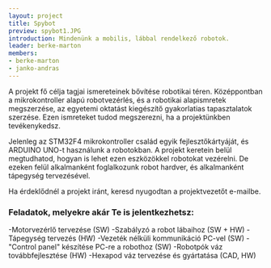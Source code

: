 ```yaml
---
layout: project
title: Spybot
preview: spybot1.JPG
introduction: Mindenünk a mobilis, lábbal rendelkező robotok.
leader: berke-marton
members:
- berke-marton
- janko-andras
---
```


A projekt fő célja tagjai ismereteinek bővítése robotikai téren. Középpontban a mikrokontroller alapú robotvezérlés, és a robotikai alapismretek megszerzése, az egyetemi oktatást kiegészítő gyakorlatias tapasztalatok szerzése. Ezen ismreteket tudod megszerezni, ha a projektünkben tevékenykedsz.

Jelenleg az STM32F4 mikrokontroller család egyik fejlesztőkártyáját, és ARDUINO UNO-t használunk a robotokban. A projekt keretein belül megtudhatod, hogyan is lehet ezen eszközökkel robotokat vezérelni. De ezeken felül alkalmanként foglalkozunk robot hardver, és alkalmanként tápegység tervezésével.

Ha érdeklődnél a projekt iránt, keresd nyugodtan a projektvezetőt e-mailbe.

### Feladatok, melyekre akár Te is jelentkezhetsz:
-Motorvezérlő tervezése (SW)
-Szabályzó a robot lábaihoz (SW + HW)
-Tápegység tervezés (HW)
-Vezeték nélküli kommunikáció PC-vel (SW)
-"Control panel" készítése PC-re a robothoz (SW)
-Robotpók váz továbbfejlesztése (HW)
-Hexapod váz tervezése és gyártatása (CAD, HW)


